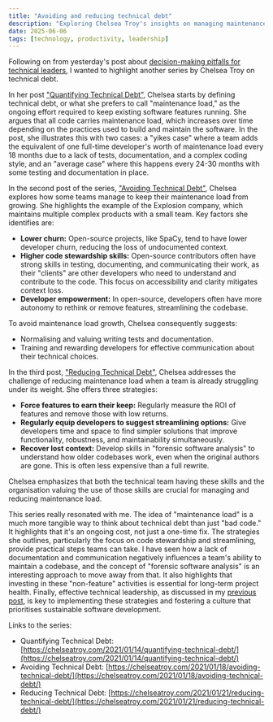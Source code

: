 ```yaml
---
title: "Avoiding and reducing technical debt"
description: "Exploring Chelsea Troy's insights on managing maintenance load in software projects."
date: 2025-06-06
tags: [technology, productivity, leadership]
---
```

Following on from yesterday's post about [decision-making pitfalls for technical leaders](/blog/decision-making-pitfalls-for-technical-leaders), I wanted to highlight another series by Chelsea Troy on technical debt.

In her post ["Quantifying Technical Debt"](https://chelseatroy.com/2021/01/14/quantifying-technical-debt/), Chelsea starts by defining technical debt, or what she prefers to call "maintenance load," as the ongoing effort required to keep existing software features running. She argues that all code carries maintenance load, which increases over time depending on the practices used to build and maintain the software. In the post, she illustrates this with two cases: a "yikes case" where a team adds the equivalent of one full-time developer's worth of maintenance load every 18 months due to a lack of tests, documentation, and a complex coding style, and an "average case" where this happens every 24-30 months with some testing and documentation in place.

In the second post of the series, ["Avoiding Technical Debt"](https://chelseatroy.com/2021/01/18/avoiding-technical-debt/), Chelsea explores how some teams manage to keep their maintenance load from growing. She highlights the example of the Explosion company, which maintains multiple complex products with a small team. Key factors she identifies are:

*   **Lower churn:** Open-source projects, like SpaCy, tend to have lower developer churn, reducing the loss of undocumented context.
*   **Higher code stewardship skills:** Open-source contributors often have strong skills in testing, documenting, and communicating their work, as their "clients" are other developers who need to understand and contribute to the code. This focus on accessibility and clarity mitigates context loss.
*   **Developer empowerment:** In open-source, developers often have more autonomy to rethink or remove features, streamlining the codebase.

To avoid maintenance load growth, Chelsea consequently suggests:

*   Normalising and valuing writing tests and documentation.
*   Training and rewarding developers for effective communication about their technical choices.

In the third post, ["Reducing Technical Debt"](https://chelseatroy.com/2021/01/21/reducing-technical-debt/), Chelsea addresses the challenge of reducing maintenance load when a team is already struggling under its weight. She offers three strategies:

*   **Force features to earn their keep:** Regularly measure the ROI of features and remove those with low returns.
*   **Regularly equip developers to suggest streamlining options:** Give developers time and space to find simpler solutions that improve functionality, robustness, and maintainability simultaneously.
*   **Recover lost context:** Develop skills in "forensic software analysis" to understand how older codebases work, even when the original authors are gone. This is often less expensive than a full rewrite.

Chelsea emphasizes that both the technical team having these skills and the organisation valuing the use of those skills are crucial for managing and reducing maintenance load.

This series really resonated with me. The idea of "maintenance load" is a much more tangible way to think about technical debt than just "bad code." It highlights that it's an ongoing cost, not just a one-time fix. The strategies she outlines, particularly the focus on code stewardship and streamlining, provide practical steps teams can take. I have seen how a lack of documentation and communication negatively influences a team's ability to maintain a codebase, and the concept of "forensic software analysis" is an interesting approach to move away from that. It also highlights that investing in these "non-feature" activities is essential for long-term project health. Finally, effective technical leadership, as discussed in my [previous post](/blog/decision-making-pitfalls-for-technical-leaders), is key to implementing these strategies and fostering a culture that prioritises sustainable software development.

Links to the series:
*   Quantifying Technical Debt: [https://chelseatroy.com/2021/01/14/quantifying-technical-debt/](https://chelseatroy.com/2021/01/14/quantifying-technical-debt/)
*   Avoiding Technical Debt: [https://chelseatroy.com/2021/01/18/avoiding-technical-debt/](https://chelseatroy.com/2021/01/18/avoiding-technical-debt/)
*   Reducing Technical Debt: [https://chelseatroy.com/2021/01/21/reducing-technical-debt/](https://chelseatroy.com/2021/01/21/reducing-technical-debt/)
